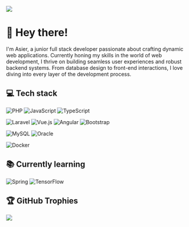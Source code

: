 ![](https://komarev.com/ghpvc/?username=asier-ortiz&style=flat-square)

# :wave: Hey there!

I'm Asier, a junior full stack developer passionate about crafting dynamic web applications. Currently honing my skills in the world of web development, I thrive on building seamless user experiences and robust backend systems. From database design to front-end interactions, I love diving into every layer of the development process.

## :computer: Tech stack

![PHP](https://img.shields.io/badge/php-%23777BB4.svg?style=for-the-badge&logo=php&logoColor=white)
![JavaScript](https://img.shields.io/badge/javascript-%23323330.svg?style=for-the-badge&logo=javascript&logoColor=%23F7DF1E)
![TypeScript](https://img.shields.io/badge/typescript-%23007ACC.svg?style=for-the-badge&logo=typescript&logoColor=white)

![Laravel](https://img.shields.io/badge/laravel-%23FF2D20.svg?style=for-the-badge&logo=laravel&logoColor=white)
![Vue.js](https://img.shields.io/badge/vuejs-%2335495e.svg?style=for-the-badge&logo=vuedotjs&logoColor=%234FC08D)
![Angular](https://img.shields.io/badge/angular-%23DD0031.svg?style=for-the-badge&logo=angular&logoColor=white)
![Bootstrap](https://img.shields.io/badge/bootstrap-%238511FA.svg?style=for-the-badge&logo=bootstrap&logoColor=white)

![MySQL](https://img.shields.io/badge/mysql-%2300f.svg?style=for-the-badge&logo=mysql&logoColor=white)
![Oracle](https://img.shields.io/badge/Oracle-F80000?style=for-the-badge&logo=oracle&logoColor=white)

![Docker](https://img.shields.io/badge/docker-%230db7ed.svg?style=for-the-badge&logo=docker&logoColor=white)

## :books: Currently learning

![Spring](https://img.shields.io/badge/spring-%236DB33F.svg?style=for-the-badge&logo=spring&logoColor=white)
![TensorFlow](https://img.shields.io/badge/TensorFlow-%23FF6F00.svg?style=for-the-badge&logo=TensorFlow&logoColor=white)

## 🏆 GitHub Trophies
![](https://github-profile-trophy.vercel.app/?username=asier-ortiz&theme=onedark&no-frame=false&no-bg=true&margin-w=4)
